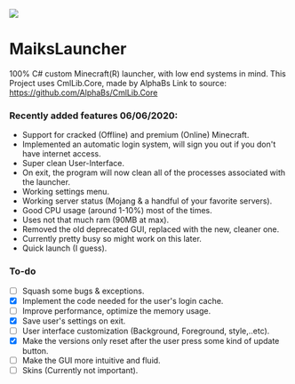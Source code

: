 ![](https://user-images.githubusercontent.com/34957236/84224014-af275c80-ab05-11ea-85a7-3fd7a46cbbcc.png)
# MaiksLauncher
100% C# custom Minecraft(R) launcher, with low end systems in mind.
This Project uses CmlLib.Core, made by AlphaBs
Link to source: https://github.com/AlphaBs/CmlLib.Core
### Recently added features 06/06/2020:
- Support for cracked (Offline) and premium (Online) Minecraft.
- Implemented an automatic login system, will sign you out if you don't have internet access.
- Super clean User-Interface.
- On exit, the program will now clean all of the processes associated with the launcher.
- Working settings menu.
- Working server status (Mojang & a handful of your favorite servers).
- Good CPU usage (around 1-10%) most of the times.
- Uses not that much ram (90MB at max).
- Removed the old deprecated GUI, replaced with the new, cleaner one.
- Currently pretty busy so might work on this later.
- Quick launch (I guess).
### To-do

- [ ] Squash some bugs & exceptions.
- [x] Implement the code needed for the user's login cache.
- [ ] Improve performance, optimize the memory usage.
- [x] Save user's settings on exit.
- [ ] User interface customization (Background, Foreground, style,..etc).
- [x] Make the versions only reset after the user press some kind of update button.
- [ ] Make the GUI more intuitive and fluid.
- [ ] Skins (Currently not important).
